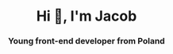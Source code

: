 <h1 align="center">Hi 👋, I'm Jacob</h1>
<h3 align="center">Young front-end developer from Poland</h3>
